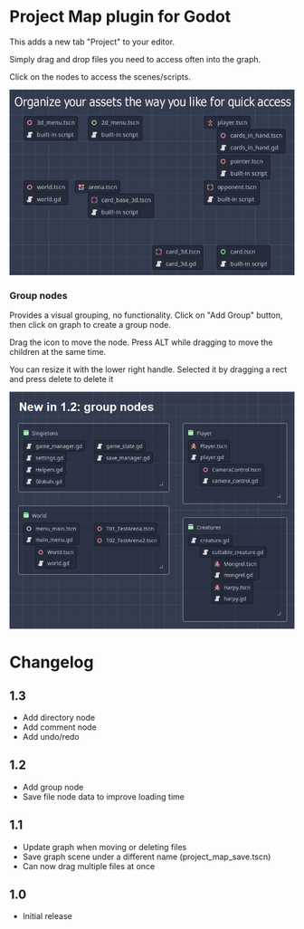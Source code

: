 # Project Map plugin for Godot

This adds a new tab "Project" to your editor.

Simply drag and drop files you need to access often into the graph.

Click on the nodes to access the scenes/scripts.

![Screenshot](screenshots/project_view.png)

### Group nodes

Provides a visual grouping, no functionality.
Click on "Add Group" button, then click on graph to create a group node.

Drag the icon to move the node.
Press ALT while dragging to move the children at the same time.

You can resize it with the lower right handle.
Selected it by dragging a rect and press delete to delete it

![Screenshot](screenshots/group_nodes.png)

# Changelog

## 1.3
  - Add directory node
  - Add comment node
  - Add undo/redo

## 1.2 
- Add group node
- Save file node data to improve loading time

## 1.1
- Update graph when moving or deleting files
- Save graph scene under a different name (project_map_save.tscn)
- Can now drag multiple files at once

## 1.0
- Initial release
